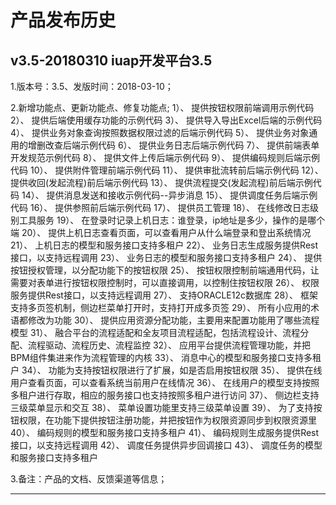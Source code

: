 # 产品发布历史

## v3.5-20180310 iuap开发平台3.5

1.版本号：3.5、发版时间：2018-03-10；

2.新增功能点、更新功能点、修复功能点;
	1）、	提供按钮权限前端调用示例代码
	2）、	提供后端使用缓存功能的示例代码
	3）、	提供导入导出Excel后端的示例代码
	4）、	提供业务对象查询按照数据权限过滤的后端示例代码
	5）、	提供业务对象通用的增删改查后端示例代码
	6）、	提供业务日志后端示例代码
	7）、	提供前端表单开发规范示例代码
	8）、	提供文件上传后端示例代码
	9）、	提供编码规则后端示例代码
	10）、	提供附件管理前端示例代码
	11）、	提供审批流转前后端示例代码
	12）、	提供收回(发起流程)前后端示例代码
	13）、	提供流程提交(发起流程)前后端示例代码
	14）、	提供消息发送和接收示例代码--异步消息
	15）、	提供调度任务后端示例代码
	16）、	提供参照前后端示例代码
	17）、	提供员工管理
	18）、	在线修改日志级别工具服务
	19）、	在登录时记录上机日志：谁登录，ip地址是多少，操作的是哪个端
	20）、	提供上机日志查看页面，可以查看用户从什么端登录和登出系统情况
	21）、	上机日志的模型和服务接口支持多租户
	22）、	业务日志生成服务提供Rest接口，以支持远程调用
	23）、	业务日志的模型和服务接口支持多租户
	24）、	提供按钮授权管理，以分配功能下的按钮权限
	25）、	按钮权限控制前端通用代码，让需要对表单进行按钮权限控制时，可以直接调用，以控制住按钮权限
	26）、	权限服务提供Rest接口，以支持远程调用
	27）、	支持ORACLE12c数据库
	28）、	框架支持多页签机制，侧边栏菜单打开时，支持打开成多页签
	29）、	所有小应用的术语都修改为功能
	30）、	提供应用资源分配功能，主要用来配置功能用了哪些流程模型
	31）、	融合平台的流程适配和全友项目流程适配，包括流程设计、流程分配、流程驱动、流程历史、流程监控
	32）、	应用平台提供流程管理功能，并把BPM组件集进来作为流程管理的内核
	33）、	消息中心的模型和服务接口支持多租户
	34）、	功能为支持按钮权限进行了扩展，如是否启用按钮权限
	35）、	提供在线用户查看页面，可以查看系统当前用户在线情况
	36）、	在线用户的模型支持按照多租户进行存取，相应的服务接口也支持按照多租户进行访问
	37）、	侧边栏支持三级菜单显示和交互
	38）、	菜单设置功能里支持三级菜单设置
	39）、	为了支持按钮权限，在功能下提供按钮注册功能，并把按钮作为权限资源同步到权限资源里
	40）、	编码规则的模型和服务接口支持多租户
	41）、	编码规则生成服务提供Rest接口，以支持远程调用
	42）、	调度任务提供异步回调接口
	43）、	调度任务的模型和服务接口支持多租户

3.备注：产品的文档、反馈渠道等信息；

*** 

